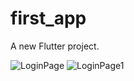 # first_app

A new Flutter project.

![LoginPage](https://github.com/bhivgadePrajakta/Flutter/assets/73128613/9a484780-276d-4d75-b329-f7078782c001)
![LoginPage1](https://github.com/bhivgadePrajakta/Flutter/assets/73128613/d6629660-8eeb-4f17-a5fb-a6bbe944cebc)
